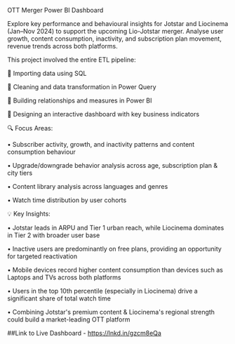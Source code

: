 OTT Merger Power BI Dashboard

Explore key performance and behavioural insights for Jotstar and Liocinema (Jan–Nov 2024) to support the upcoming Lio-Jotstar merger. Analyse user growth, content consumption, inactivity, and subscription plan movement, revenue trends across both platforms.

This project involved the entire ETL pipeline:

🔹 Importing data using SQL

🔹 Cleaning and data transformation in Power Query

🔹 Building relationships and measures in Power BI

🔹 Designing an interactive dashboard with key business indicators


🔍 Focus Areas:

• Subscriber activity, growth, and inactivity patterns and content consumption behaviour

• Upgrade/downgrade behavior analysis across age, subscription plan & city tiers

• Content library analysis across languages and genres

• Watch time distribution by user cohorts


💡 Key Insights:

• Jotstar leads in ARPU and Tier 1 urban reach, while Liocinema dominates in Tier 2 with broader user base

• Inactive users are predominantly on free plans, providing an opportunity for targeted reactivation

• Mobile devices record higher content consumption than devices such as Laptops and TVs across both platforms

• Users in the top 10th percentile (especially in Liocinema) drive a significant share of total watch time

• Combining Jotstar's premium content & Liocinema's regional strength could build a market-leading OTT platform


##Link to Live Dashboard -  https://lnkd.in/gzcm8eQa
